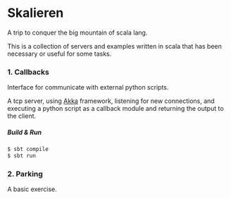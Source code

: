 Skalieren
=========

A trip to conquer the big mountain of scala lang.

This is a collection of servers and examples written in scala that has been necessary 
or useful for some tasks.

### 1. Callbacks

Interface for communicate with external python scripts.

A tcp server, using [Akka](http://akka.io/) framework, listening for new connections,
and executing a python script as a callback module and returning the output to the client.

##### Build & Run

```sh
$ sbt compile
$ sbt run
```

### 2. Parking

A basic exercise.
